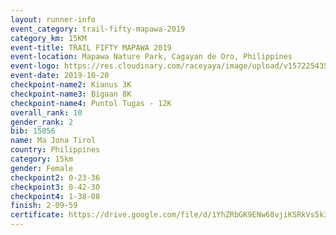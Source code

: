 ```yaml
---
layout: runner-info 
event_category: trail-fifty-mapawa-2019 
category_km: 15KM 
event-title: TRAIL FIFTY MAPAWA 2019  
event-location: Mapawa Nature Park, Cagayan de Oro, Philippines 
event-logo: https://res.cloudinary.com/raceyaya/image/upload/v1572254355/logo/trail-fifty-mapawa_fizjmb.jpg 
event-date: 2019-10-20 
checkpoint-name2: Kianus 3K 
checkpoint-name3: Bigaan 8K 
checkpoint-name4: Puntol Tugas - 12K 
overall_rank: 10
gender_rank: 2
bib: 15056
name: Ma Jona Tirol
country: Philippines
category: 15km
gender: Female
checkpoint2: 0-23-36
checkpoint3: 0-42-30
checkpoint4: 1-38-08
finish: 2-09-59
certificate: https://drive.google.com/file/d/1YhZRbGK9ENw68vjiKSRkVs5k3js3w2E2/view?usp=sharing
---
```

